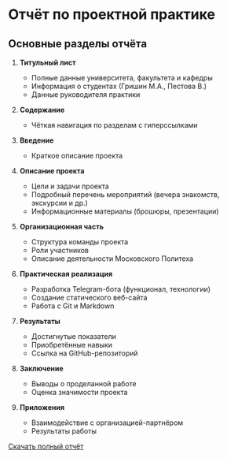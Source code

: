 # Отчёт по проектной практике

## Основные разделы отчёта

1. **Титульный лист**  
   - Полные данные университета, факультета и кафедры  
   - Информация о студентах (Гришин М.А., Пестова В.)  
   - Данные руководителя практики  

2. **Содержание**  
   - Чёткая навигация по разделам с гиперссылками  

3. **Введение**  
   - Краткое описание проекта  

4. **Описание проекта**  
   - Цели и задачи проекта  
   - Подробный перечень мероприятий (вечера знакомств, экскурсии и др.)  
   - Информационные материалы (брошюры, презентации)  

5. **Организационная часть**  
   - Структура команды проекта  
   - Роли участников  
   - Описание деятельности Московского Политеха  

6. **Практическая реализация**  
   - Разработка Telegram-бота (функционал, технологии)  
   - Создание статического веб-сайта  
   - Работа с Git и Markdown  

7. **Результаты**  
   - Достигнутые показатели  
   - Приобретённые навыки  
   - Ссылка на GitHub-репозиторий  

8. **Заключение**  
   - Выводы о проделанной работе  
   - Оценка значимости проекта  

9. **Приложения**  
   - Взаимодействие с организацией-партнёром     
   - Результаты работы


[Скачать полный отчёт](practice_report_template.docx)